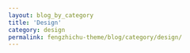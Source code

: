 ```yaml
---
layout: blog_by_category
title: 'Design'
category: design
permalink: fengzhichu-theme/blog/category/design/
---
```

